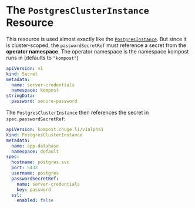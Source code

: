 # The `PostgresClusterInstance` Resource

This resource is used almost exactly like the
[`PostgresInstance`](postgres_instance.md). But since it is cluster-scoped, the
`passwordSecretRef` must reference a secret from the **operator namespace**. The
operator namespace is the namespace kompost runs in (defaults to `"kompost"`)

```yaml
apiVersion: v1
kind: Secret
metadata:
  name: server-credentials
  namespace: kompost
stringData:
  password: secure-password
```

The `PostgresClusterInstance` then references the secret in `spec.passwordSecretRef`:

```yaml
apiVersion: kompost.chuge.li/v1alpha1
kind: PostgresClusterInstance
metadata:
  name: app-database
  namespace: default
spec:
  hostname: postgres.svc
  port: 5432
  username: postgres
  passwordSecretRef:
    name: server-credentials
    key: password
  ssl:
    enabled: false
```
